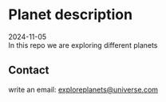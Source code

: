 # Planet description
2024-11-05  
In this repo we are exploring different planets


## Contact

write an email: exploreplanets@universe.com
